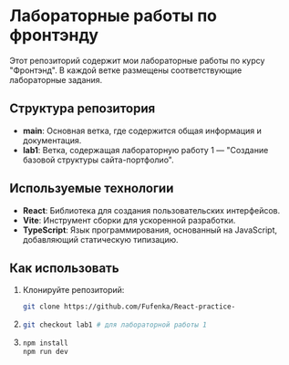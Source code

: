 # Лабораторные работы по фронтэнду

Этот репозиторий содержит мои лабораторные работы по курсу "Фронтэнд". В каждой ветке размещены соответствующие лабораторные задания.

## Структура репозитория

- **main**: Основная ветка, где содержится общая информация и документация.
- **lab1**: Ветка, содержащая лабораторную работу 1 — "Создание базовой структуры сайта-портфолио".

## Используемые технологии

- **React**: Библиотека для создания пользовательских интерфейсов.
- **Vite**: Инструмент сборки для ускоренной разработки.
- **TypeScript**: Язык программирования, основанный на JavaScript, добавляющий статическую типизацию.

## Как использовать

1. Клонируйте репозиторий:
   ```bash
   git clone https://github.com/Fufenka/React-practice-
   ```
2. ```bash
   git checkout lab1 # для лабораторной работы 1
   ```
3. ```bash
   npm install
   npm run dev
   ```
   
   
